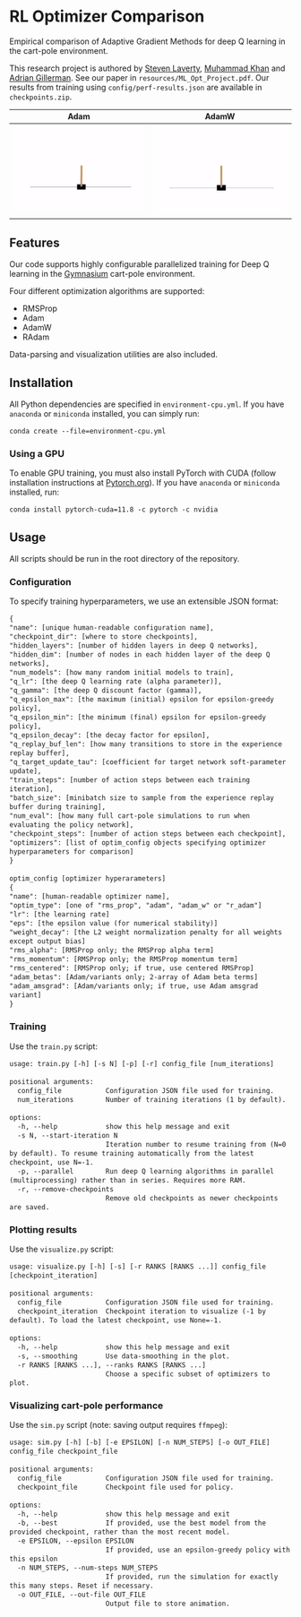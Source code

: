 # RL Optimizer Comparison
Empirical comparison of Adaptive Gradient Methods for deep Q learning in the cart-pole environment.

This research project is authored by [Steven Laverty](mailto:lavers@rpi.edu), [Muhammad Khan](mailto:khanm7@rpi.edu) and [Adrian Gillerman](gillea2@rpi.edu). See our paper in `resources/ML_Opt_Project.pdf`. Our results from training using `config/perf-results.json` are available in `checkpoints.zip`.

Adam | AdamW
:--: | :--:
![](img/8_4_adam_best.gif)  |  ![](img/8_4_adamw_best.gif)

## Features
Our code supports highly configurable parallelized training for Deep Q learning in the [Gymnasium](https://gymnasium.farama.org/) cart-pole environment.

Four different optimization algorithms are supported:
- RMSProp
- Adam
- AdamW
- RAdam

Data-parsing and visualization utilities are also included.

## Installation

All Python dependencies are specified in `environment-cpu.yml`. If you have `anaconda` or `miniconda` installed, you can simply run:
```
conda create --file=environment-cpu.yml
```

### Using a GPU

To enable GPU training, you must also install PyTorch with CUDA (follow installation instructions at [Pytorch.org](https://pytorch.org/get-started/previous-versions/#v120)). If you have `anaconda` or `miniconda` installed, run:
```
conda install pytorch-cuda=11.8 -c pytorch -c nvidia
```

## Usage

All scripts should be run in the root directory of the repository.

### Configuration
To specify training hyperparameters, we use an extensible JSON format:
```
{
"name": [unique human-readable configuration name],
"checkpoint_dir": [where to store checkpoints],
"hidden_layers": [number of hidden layers in deep Q networks],
"hidden_dim": [number of nodes in each hidden layer of the deep Q networks],
"num_models": [how many random initial models to train],
"q_lr": [the deep Q learning rate (alpha parameter)],
"q_gamma": [the deep Q discount factor (gamma)],
"q_epsilon_max": [the maximum (initial) epsilon for epsilon-greedy policy],
"q_epsilon_min": [the minimum (final) epsilon for epsilon-greedy policy],
"q_epsilon_decay": [the decay factor for epsilon],
"q_replay_buf_len": [how many transitions to store in the experience replay buffer],
"q_target_update_tau": [coefficient for target network soft-parameter update],
"train_steps": [number of action steps between each training iteration],
"batch_size": [minibatch size to sample from the experience replay buffer during training],
"num_eval": [how many full cart-pole simulations to run when evaluating the policy network],
"checkpoint_steps": [number of action steps between each checkpoint],
"optimizers": [list of optim_config objects specifying optimizer hyperparameters for comparison]
}

optim_config [optimizer hyperarameters]
{
"name": [human-readable optimizer name],
"optim_type": [one of "rms_prop", "adam", "adam_w" or "r_adam"]
"lr": [the learning rate]
"eps": [the epsilon value (for numerical stability)]
"weight_decay": [the L2 weight normalization penalty for all weights except output bias]
"rms_alpha": [RMSProp only; the RMSProp alpha term]
"rms_momentum": [RMSProp only; the RMSProp momentum term]
"rms_centered": [RMSProp only; if true, use centered RMSProp]
"adam_betas": [Adam/variants only; 2-array of Adam beta terms]
"adam_amsgrad": [Adam/variants only; if true, use Adam amsgrad variant]
}
```

### Training

Use the `train.py` script:
```
usage: train.py [-h] [-s N] [-p] [-r] config_file [num_iterations]

positional arguments:
  config_file           Configuration JSON file used for training.
  num_iterations        Number of training iterations (1 by default).

options:
  -h, --help            show this help message and exit
  -s N, --start-iteration N
                        Iteration number to resume training from (N=0 by default). To resume training automatically from the latest checkpoint, use N=-1.
  -p, --parallel        Run deep Q learning algorithms in parallel (multiprocessing) rather than in series. Requires more RAM.
  -r, --remove-checkpoints
                        Remove old checkpoints as newer checkpoints are saved.
```

### Plotting results

Use the `visualize.py` script:
```
usage: visualize.py [-h] [-s] [-r RANKS [RANKS ...]] config_file [checkpoint_iteration]

positional arguments:
  config_file           Configuration JSON file used for training.
  checkpoint_iteration  Checkpoint iteration to visualize (-1 by default). To load the latest checkpoint, use None=-1.    

options:
  -h, --help            show this help message and exit
  -s, --smoothing       Use data-smoothing in the plot.
  -r RANKS [RANKS ...], --ranks RANKS [RANKS ...]
                        Choose a specific subset of optimizers to plot.
```

### Visualizing cart-pole performance

Use the `sim.py` script (note: saving output requires `ffmpeg`):
```
usage: sim.py [-h] [-b] [-e EPSILON] [-n NUM_STEPS] [-o OUT_FILE] config_file checkpoint_file

positional arguments:
  config_file           Configuration JSON file used for training.
  checkpoint_file       Checkpoint file used for policy.

options:
  -h, --help            show this help message and exit
  -b, --best            If provided, use the best model from the provided checkpoint, rather than the most recent model.  
  -e EPSILON, --epsilon EPSILON
                        If provided, use an epsilon-greedy policy with this epsilon
  -n NUM_STEPS, --num-steps NUM_STEPS
                        If provided, run the simulation for exactly this many steps. Reset if necessary.
  -o OUT_FILE, --out-file OUT_FILE
                        Output file to store animation.
```
